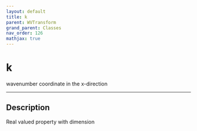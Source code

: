 ```yaml
---
layout: default
title: k
parent: WVTransform
grand_parent: Classes
nav_order: 126
mathjax: true
---
```


#  k

wavenumber coordinate in the x-direction


---

## Description
Real valued property with dimension 